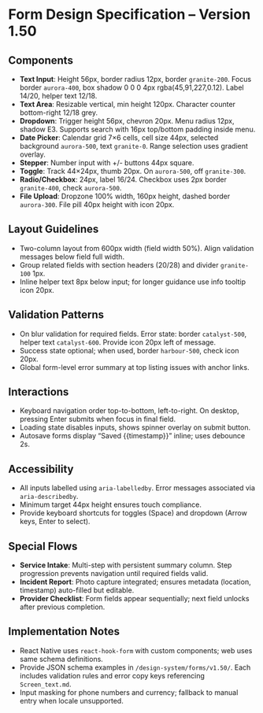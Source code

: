# Form Design Specification – Version 1.50

## Components
- **Text Input**: Height 56px, border radius 12px, border `granite-200`. Focus border `aurora-400`, box shadow 0 0 0 4px rgba(45,91,227,0.12). Label 14/20, helper text 12/18.
- **Text Area**: Resizable vertical, min height 120px. Character counter bottom-right 12/18 grey.
- **Dropdown**: Trigger height 56px, chevron 20px. Menu radius 12px, shadow E3. Supports search with 16px top/bottom padding inside menu.
- **Date Picker**: Calendar grid 7×6 cells, cell size 44px, selected background `aurora-500`, text `granite-0`. Range selection uses gradient overlay.
- **Stepper**: Number input with +/- buttons 44px square.
- **Toggle**: Track 44×24px, thumb 20px. On `aurora-500`, off `granite-300`.
- **Radio/Checkbox**: 24px, label 16/24. Checkbox uses 2px border `granite-400`, check `aurora-500`.
- **File Upload**: Dropzone 100% width, 160px height, dashed border `aurora-300`. File pill 40px height with icon 20px.

## Layout Guidelines
- Two-column layout from 600px width (field width 50%). Align validation messages below field full width.
- Group related fields with section headers (20/28) and divider `granite-100` 1px.
- Inline helper text 8px below input; for longer guidance use info tooltip icon 20px.

## Validation Patterns
- On blur validation for required fields. Error state: border `catalyst-500`, helper text `catalyst-600`. Provide icon 20px left of message.
- Success state optional; when used, border `harbour-500`, check icon 20px.
- Global form-level error summary at top listing issues with anchor links.

## Interactions
- Keyboard navigation order top-to-bottom, left-to-right. On desktop, pressing Enter submits when focus in final field.
- Loading state disables inputs, shows spinner overlay on submit button.
- Autosave forms display “Saved {{timestamp}}” inline; uses debounce 2s.

## Accessibility
- All inputs labelled using `aria-labelledby`. Error messages associated via `aria-describedby`.
- Minimum target 44px height ensures touch compliance.
- Provide keyboard shortcuts for toggles (Space) and dropdown (Arrow keys, Enter to select).

## Special Flows
- **Service Intake**: Multi-step with persistent summary column. Step progression prevents navigation until required fields valid.
- **Incident Report**: Photo capture integrated; ensures metadata (location, timestamp) auto-filled but editable.
- **Provider Checklist**: Form fields appear sequentially; next field unlocks after previous completion.

## Implementation Notes
- React Native uses `react-hook-form` with custom components; web uses same schema definitions.
- Provide JSON schema examples in `/design-system/forms/v1.50/`. Each includes validation rules and error copy keys referencing `Screen_text.md`.
- Input masking for phone numbers and currency; fallback to manual entry when locale unsupported.
